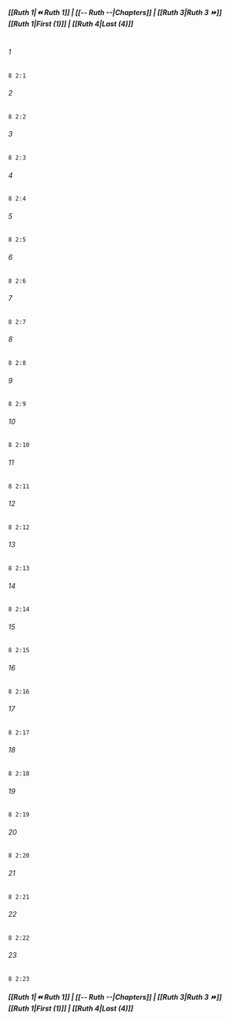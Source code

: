 
##### **[[Ruth 1|⏪ Ruth 1]] | [[-- Ruth --|Chapters]] | [[Ruth 3|Ruth 3 ⏩]]**<br>**[[Ruth 1|First (1)]] | [[Ruth 4|Last (4)]]**<br><br>

###### 1
``` verse
8 2:1
```
###### 2
``` verse
8 2:2
```
###### 3
``` verse
8 2:3
```
###### 4
``` verse
8 2:4
```
###### 5
``` verse
8 2:5
```
###### 6
``` verse
8 2:6
```
###### 7
``` verse
8 2:7
```
###### 8
``` verse
8 2:8
```
###### 9
``` verse
8 2:9
```
###### 10
``` verse
8 2:10
```
###### 11
``` verse
8 2:11
```
###### 12
``` verse
8 2:12
```
###### 13
``` verse
8 2:13
```
###### 14
``` verse
8 2:14
```
###### 15
``` verse
8 2:15
```
###### 16
``` verse
8 2:16
```
###### 17
``` verse
8 2:17
```
###### 18
``` verse
8 2:18
```
###### 19
``` verse
8 2:19
```
###### 20
``` verse
8 2:20
```
###### 21
``` verse
8 2:21
```
###### 22
``` verse
8 2:22
```
###### 23
``` verse
8 2:23
```

##### **[[Ruth 1|⏪ Ruth 1]] | [[-- Ruth --|Chapters]] | [[Ruth 3|Ruth 3 ⏩]]**<br>**[[Ruth 1|First (1)]] | [[Ruth 4|Last (4)]]**
